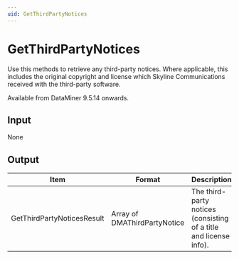 ```yaml
---
uid: GetThirdPartyNotices
---
```


# GetThirdPartyNotices

Use this methods to retrieve any third-party notices. Where applicable, this includes the original copyright and license which Skyline Communications received with the third-party software.

Available from DataMiner 9.5.14 onwards.

## Input

None

## Output

| Item                        | Format                       | Description                                                       |
|-----------------------------|------------------------------|-------------------------------------------------------------------|
| GetThirdPartyNoticesResult | Array of DMAThirdPartyNotice | The third-party notices (consisting of a title and license info). |
